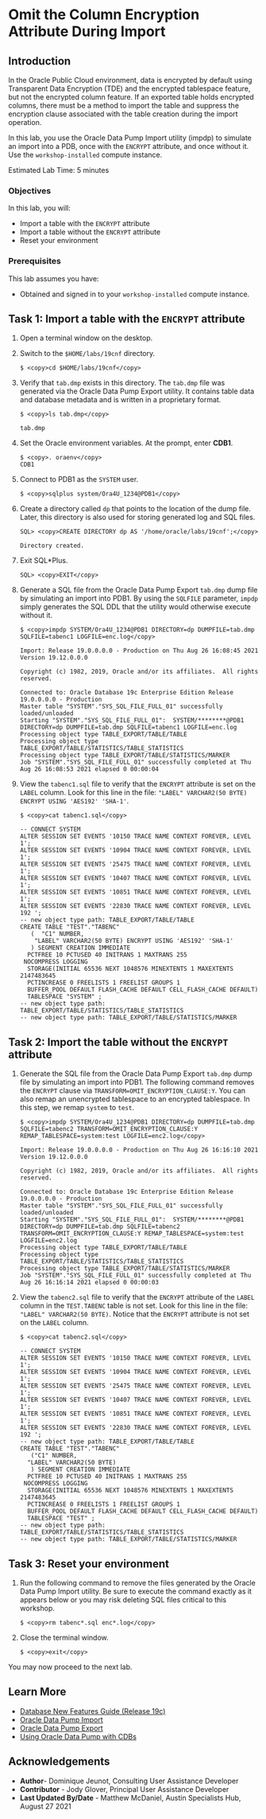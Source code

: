 
# Omit the Column Encryption Attribute During Import

## Introduction
In the Oracle Public Cloud environment, data is encrypted by default using Transparent Data Encryption (TDE) and the encrypted tablespace feature, but not the encrypted column feature. If an exported table holds encrypted columns, there must be a method to import the table and suppress the encryption clause associated with the table creation during the import operation.

In this lab, you use the Oracle Data Pump Import utility (impdp) to simulate an import into a PDB, once with the `ENCRYPT` attribute, and once without it. Use the `workshop-installed` compute instance.

Estimated Lab Time: 5 minutes

### Objectives

In this lab, you will:

- Import a table with the `ENCRYPT` attribute
- Import a table without the `ENCRYPT` attribute
- Reset your environment

### Prerequisites

This lab assumes you have:
- Obtained and signed in to your `workshop-installed` compute instance.

## Task 1: Import a table with the `ENCRYPT` attribute

1. Open a terminal window on the desktop.

2. Switch to the `$HOME/labs/19cnf` directory.

    ```
    $ <copy>cd $HOME/labs/19cnf</copy>
    ```

3. Verify that `tab.dmp` exists in this directory. The `tab.dmp` file was generated via the Oracle Data Pump Export utility. It contains table data and database metadata and is written in a proprietary format.

    ```                
    $ <copy>ls tab.dmp</copy>

    tab.dmp
    ```

4. Set the Oracle environment variables. At the prompt, enter **CDB1**.

    ```
    $ <copy>. oraenv</copy>
    CDB1
    ```


5. Connect to PDB1 as the `SYSTEM` user.

    ```
    $ <copy>sqlplus system/Ora4U_1234@PDB1</copy>
    ```

6. Create a directory called `dp` that points to the location of the dump file. Later, this directory is also used for storing generated log and SQL files.

    ```
    SQL> <copy>CREATE DIRECTORY dp AS '/home/oracle/labs/19cnf';</copy>

    Directory created.
    ```

7. Exit SQL*Plus.

    ```
    SQL> <copy>EXIT</copy>
    ```

8. Generate a SQL file from the Oracle Data Pump Export `tab.dmp` dump file by simulating an import into PDB1. By using the `SQLFILE` parameter, `impdp` simply generates the SQL DDL that the utility would otherwise execute without it.

    ```
    $ <copy>impdp SYSTEM/Ora4U_1234@PDB1 DIRECTORY=dp DUMPFILE=tab.dmp SQLFILE=tabenc1 LOGFILE=enc.log</copy>

    Import: Release 19.0.0.0.0 - Production on Thu Aug 26 16:08:45 2021
    Version 19.12.0.0.0

    Copyright (c) 1982, 2019, Oracle and/or its affiliates.  All rights reserved.

    Connected to: Oracle Database 19c Enterprise Edition Release 19.0.0.0.0 - Production
    Master table "SYSTEM"."SYS_SQL_FILE_FULL_01" successfully loaded/unloaded
    Starting "SYSTEM"."SYS_SQL_FILE_FULL_01":  SYSTEM/********@PDB1 DIRECTORY=dp DUMPFILE=tab.dmp SQLFILE=tabenc1 LOGFILE=enc.log
    Processing object type TABLE_EXPORT/TABLE/TABLE
    Processing object type TABLE_EXPORT/TABLE/STATISTICS/TABLE_STATISTICS
    Processing object type TABLE_EXPORT/TABLE/STATISTICS/MARKER
    Job "SYSTEM"."SYS_SQL_FILE_FULL_01" successfully completed at Thu Aug 26 16:08:53 2021 elapsed 0 00:00:04
    ```

9.  View the `tabenc1.sql` file to verify that the `ENCRYPT` attribute is set on the `LABEL` column. Look for this line in the file: `"LABEL" VARCHAR2(50 BYTE) ENCRYPT USING 'AES192' 'SHA-1'`.

    ```
    $ <copy>cat tabenc1.sql</copy>

    -- CONNECT SYSTEM
    ALTER SESSION SET EVENTS '10150 TRACE NAME CONTEXT FOREVER, LEVEL 1';
    ALTER SESSION SET EVENTS '10904 TRACE NAME CONTEXT FOREVER, LEVEL 1';
    ALTER SESSION SET EVENTS '25475 TRACE NAME CONTEXT FOREVER, LEVEL 1';
    ALTER SESSION SET EVENTS '10407 TRACE NAME CONTEXT FOREVER, LEVEL 1';
    ALTER SESSION SET EVENTS '10851 TRACE NAME CONTEXT FOREVER, LEVEL 1';
    ALTER SESSION SET EVENTS '22830 TRACE NAME CONTEXT FOREVER, LEVEL 192 ';
    -- new object type path: TABLE_EXPORT/TABLE/TABLE
    CREATE TABLE "TEST"."TABENC"
       (  "C1" NUMBER,
	    "LABEL" VARCHAR2(50 BYTE) ENCRYPT USING 'AES192' 'SHA-1'
       ) SEGMENT CREATION IMMEDIATE
      PCTFREE 10 PCTUSED 40 INITRANS 1 MAXTRANS 255
     NOCOMPRESS LOGGING
      STORAGE(INITIAL 65536 NEXT 1048576 MINEXTENTS 1 MAXEXTENTS 2147483645
      PCTINCREASE 0 FREELISTS 1 FREELIST GROUPS 1
      BUFFER_POOL DEFAULT FLASH_CACHE DEFAULT CELL_FLASH_CACHE DEFAULT)
      TABLESPACE "SYSTEM" ;
    -- new object type path: TABLE_EXPORT/TABLE/STATISTICS/TABLE_STATISTICS
    -- new object type path: TABLE_EXPORT/TABLE/STATISTICS/MARKER
    ```

## Task 2: Import the table without the `ENCRYPT` attribute

1. Generate the SQL file from the Oracle Data Pump Export `tab.dmp` dump file by simulating an import into PDB1. The following command removes the `ENCRYPT` clause via `TRANSFORM=OMIT_ENCRYPTION_CLAUSE:Y`. You can also remap an unencrypted tablespace to an encrypted tablespace. In this step, we remap `system` to `test`.

    ```
    $ <copy>impdp SYSTEM/Ora4U_1234@PDB1 DIRECTORY=dp DUMPFILE=tab.dmp SQLFILE=tabenc2 TRANSFORM=OMIT_ENCRYPTION_CLAUSE:Y REMAP_TABLESPACE=system:test LOGFILE=enc2.log</copy>

    Import: Release 19.0.0.0.0 - Production on Thu Aug 26 16:16:10 2021
    Version 19.12.0.0.0

    Copyright (c) 1982, 2019, Oracle and/or its affiliates.  All rights reserved.

    Connected to: Oracle Database 19c Enterprise Edition Release 19.0.0.0.0 - Production
    Master table "SYSTEM"."SYS_SQL_FILE_FULL_01" successfully loaded/unloaded
    Starting "SYSTEM"."SYS_SQL_FILE_FULL_01":  SYSTEM/********@PDB1 DIRECTORY=dp DUMPFILE=tab.dmp SQLFILE=tabenc2 TRANSFORM=OMIT_ENCRYPTION_CLAUSE:Y REMAP_TABLESPACE=system:test LOGFILE=enc2.log
    Processing object type TABLE_EXPORT/TABLE/TABLE
    Processing object type TABLE_EXPORT/TABLE/STATISTICS/TABLE_STATISTICS
    Processing object type TABLE_EXPORT/TABLE/STATISTICS/MARKER
    Job "SYSTEM"."SYS_SQL_FILE_FULL_01" successfully completed at Thu Aug 26 16:16:14 2021 elapsed 0 00:00:03
    ```

2. View the `tabenc2.sql` file to verify that the `ENCRYPT` attribute of the `LABEL` column in the `TEST.TABENC` table is not set. Look for this line in the file: `"LABEL" VARCHAR2(50 BYTE)`. Notice that the `ENCRYPT` attribute is not set on the `LABEL` column.

    ```
    $ <copy>cat tabenc2.sql</copy>

    -- CONNECT SYSTEM
    ALTER SESSION SET EVENTS '10150 TRACE NAME CONTEXT FOREVER, LEVEL 1';
    ALTER SESSION SET EVENTS '10904 TRACE NAME CONTEXT FOREVER, LEVEL 1';
    ALTER SESSION SET EVENTS '25475 TRACE NAME CONTEXT FOREVER, LEVEL 1';
    ALTER SESSION SET EVENTS '10407 TRACE NAME CONTEXT FOREVER, LEVEL 1';
    ALTER SESSION SET EVENTS '10851 TRACE NAME CONTEXT FOREVER, LEVEL 1';
    ALTER SESSION SET EVENTS '22830 TRACE NAME CONTEXT FOREVER, LEVEL 192 ';
    -- new object type path: TABLE_EXPORT/TABLE/TABLE
    CREATE TABLE "TEST"."TABENC"
       ("C1" NUMBER,
      "LABEL" VARCHAR2(50 BYTE)
       ) SEGMENT CREATION IMMEDIATE
      PCTFREE 10 PCTUSED 40 INITRANS 1 MAXTRANS 255
     NOCOMPRESS LOGGING
      STORAGE(INITIAL 65536 NEXT 1048576 MINEXTENTS 1 MAXEXTENTS 2147483645
      PCTINCREASE 0 FREELISTS 1 FREELIST GROUPS 1
      BUFFER_POOL DEFAULT FLASH_CACHE DEFAULT CELL_FLASH_CACHE DEFAULT)
      TABLESPACE "TEST" ;
    -- new object type path: TABLE_EXPORT/TABLE/STATISTICS/TABLE_STATISTICS
    -- new object type path: TABLE_EXPORT/TABLE/STATISTICS/MARKER
    ```

## Task 3: Reset your environment

1. Run the following  command to remove the files generated by the Oracle Data Pump Import utility. Be sure to execute the command exactly as it appears below or you may risk deleting SQL files critical to this workshop.

    ```
    $ <copy>rm tabenc*.sql enc*.log</copy>
    ```

2. Close the terminal window.

    ```
    $ <copy>exit</copy>
    ```

You may now proceed to the next lab.

## Learn More

- [Database New Features Guide (Release 19c)](https://docs.oracle.com/en/database/oracle/oracle-database/19/newft/preface.html#GUID-E012DF0F-432D-4C03-A4C8-55420CB185F3)
- [Oracle Data Pump Import](https://docs.oracle.com/en/database/oracle/oracle-database/19/sutil/datapump-import-utility.html#GUID-D11E340E-14C6-43B8-AB09-6335F0C1F71B)
- [Oracle Data Pump Export](https://docs.oracle.com/en/database/oracle/oracle-database/19/sutil/oracle-data-pump-export-utility.html#GUID-5F7380CE-A619-4042-8D13-1F7DDE429991)
- [Using Oracle Data Pump with CDBs](https://docs.oracle.com/en/database/oracle/oracle-database/19/sutil/oracle-data-pump-overview.html#GUID-BD76463C-0867-477E-983F-4329610EC458)

## Acknowledgements

- **Author**- Dominique Jeunot, Consulting User Assistance Developer
- **Contributor** - Jody Glover, Principal User Assistance Developer
- **Last Updated By/Date** - Matthew McDaniel, Austin Specialists Hub, August 27 2021
